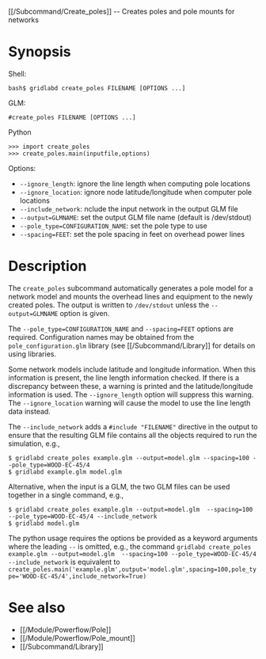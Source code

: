 [[/Subcommand/Create_poles]] -- Creates poles and pole mounts for networks

# Synopsis

Shell:

~~~
bash$ gridlabd create_poles FILENAME [OPTIONS ...]
~~~

GLM:

~~~
#create_poles FILENAME [OPTIONS ...]
~~~

Python

~~~
>>> import create_poles
>>> create_poles.main(inputfile,options)
~~~

Options:

* `--ignore_length`: ignore the line length when computing pole locations
* `--ignore_location`: ignore node latitude/longitude when computer pole locations
* `--include_network`: nclude the input network in the output GLM file
* `--output=GLMNAME`: set the output GLM file name (default is /dev/stdout)
* `--pole_type=CONFIGURATION_NAME`: set the pole type to use
* `--spacing=FEET`: set the pole spacing in feet on overhead power lines

# Description

The `create_poles` subcommand automatically generates a pole model for a network model and
mounts the overhead lines and equipment to the newly created poles.  The output is written to
`/dev/stdout` unless the `--output=GLMNAME` option is given.

The `--pole_type=CONFIGURATION_NAME` and `--spacing=FEET` options are required.  Configuration names
may be obtained from the `pole_configuration.glm` library (see [[/Subcommand/Library]] for details
on using libraries.

Some network models include latitude and longitude information.  When this information is present,
the line length information checked.  If there is a discrepancy between these, a warning is printed
and the latitude/longitude information is used.  The `--ignore_length` option will suppress this
warning. The `--ignore_location` warning will cause the model to use the line length data instead.

The `--include_network` adds a `#include "FILENAME"` directive in the output to ensure that the 
resulting GLM file contains all the objects required to run the simulation, e.g.,

~~~
$ gridlabd create_poles example.glm --output=model.glm --spacing=100 --pole_type=WOOD-EC-45/4
$ gridlabd example.glm model.glm
~~~

Alternative, when the input is a GLM, the two GLM files can be used together in a single command, e.g.,

~~~
$ gridlabd create_poles example.glm --output=model.glm  --spacing=100 --pole_type=WOOD-EC-45/4 --include_network
$ gridlabd model.glm
~~~

The python usage requires the options be provided as a keyword arguments where the leading `--` is
omitted, e.g., the command `gridlabd create_poles example.glm --output=model.glm  --spacing=100 --pole_type=WOOD-EC-45/4 --include_network` is equivalent to `create_poles.main('example.glm',output='model.glm',spacing=100,pole_type='WOOD-EC-45/4',include_network=True)`

# See also

* [[/Module/Powerflow/Pole]]
* [[/Module/Powerflow/Pole_mount]]
* [[/Subcommand/Library]]
